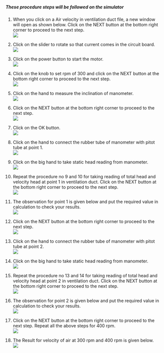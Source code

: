 ##### These procedure steps will be followed on the simulator

1. When you click on a Air velocity in ventilation duct file, a new window will open as shown below. Click on the NEXT button at the bottom right corner to proceed to the next step. <br>
<img src="images/A1.png"><br>

2. Click on the slider to rotate so that current comes in the circuit board.<br>
<img src="images/A2.png"><br>

3. Click on the power button to start the motor.<br>
<img src="images/A3.png"><br>

4. Click on the knob to set rpm of 300 and click on the NEXT button at the bottom right corner to proceed to the next step. <br>
<img src="images/A4.png"><br>

5. Click on the hand to measure the inclination of manometer. <br>
<img src="images/A5.png"><br>

6. Click on the NEXT button at the bottom right corner to proceed to the next step.<br>
<img src="images/A6.png"><br>

7. Click on the OK button. <br>
<img src="images/A7.png"><br>

8. Click on the hand to connect the rubber tube of manometer with pitot tube at point 1.<br>
<img src="images/A8.png"><br>

9.  Click on the big hand to take static head reading from manometer.  <br>
<img src="images/A9.png"><br>

10. Repeat the procedure no 9 and 10 for taking reading of total head and velocity head at point 1 in ventilation duct.
Click on the NEXT button at the bottom right corner to proceed to the next step.<br>
<img src="images/A10.png"><br>

11. The observation for point 1 is given below and put the required value in calculation to check your results.<br>
<img src="images/A11.png"><br>

12. Click on the NEXT button at the bottom right corner to proceed to the next step.<br>
<img src="images/A12.png"><br>

13. Click on the hand to connect the rubber tube of manometer with pitot tube at point 2.<br>
<img src="images/A13.png"><br>

14. Click on the big hand to take static head reading from manometer.<br>
<img src="images/A14.png"><br>

15. Repeat the procedure no 13 and 14 for taking reading of total head and velocity head at point 2 in ventilation duct. Click on the NEXT button at the bottom right corner to proceed to the next step.<br>
<img src="images/A15.png"><br>

16. The observation for point 2 is given below and put the required value in calculation to check your results.<br>
<img src="images/A16.png"><br>

17. Click on the NEXT button at the bottom right corner to proceed to the next step. Repeat all the above steps for 400 rpm.<br>
<img src="images/A17.png"><br>

18. The Result for velocity of air at 300 rpm and 400 rpm is given below.<br>
<img src="images/A18.png"><br>
